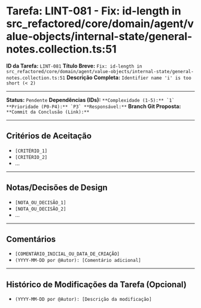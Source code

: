 # Tarefa: LINT-081 - Fix: id-length in src_refactored/core/domain/agent/value-objects/internal-state/general-notes.collection.ts:51

**ID da Tarefa:** `LINT-081`
**Título Breve:** `Fix: id-length in src_refactored/core/domain/agent/value-objects/internal-state/general-notes.collection.ts:51`
**Descrição Completa:**
`Identifier name 'i' is too short (< 2)`

---

**Status:** `Pendente`
**Dependências (IDs):** ``
**Complexidade (1-5):** `1`
**Prioridade (P0-P4):** `P3`
**Responsável:** ``
**Branch Git Proposta:** ``
**Commit da Conclusão (Link):** ``

---

## Critérios de Aceitação
- `[CRITÉRIO_1]`
- `[CRITÉRIO_2]`
- ...

---

## Notas/Decisões de Design
- `[NOTA_OU_DECISÃO_1]`
- `[NOTA_OU_DECISÃO_2]`
- ...

---

## Comentários
- `[COMENTÁRIO_INICIAL_OU_DATA_DE_CRIAÇÃO]`
- `(YYYY-MM-DD por @Autor): [Comentário adicional]`

---

## Histórico de Modificações da Tarefa (Opcional)
- `(YYYY-MM-DD por @Autor): [Descrição da modificação]`
